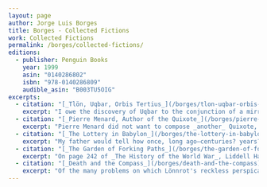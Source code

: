 ```yaml
---
layout: page
author: Jorge Luis Borges
title: Borges - Collected Fictions
work: Collected Fictions
permalink: /borges/collected-fictions/
editions:
  - publisher: Penguin Books
    year: 1999
    asin: "0140286802"
    isbn: "978-0140286809"
    audible_asin: "B003TU5OIG"
excerpts:
  - citation: "[_Tlön, Uqbar, Orbis Tertius_](/borges/tlon-uqbar-orbis-tertius)"
    excerpt: "I owe the discovery of Uqbar to the conjunction of a mirror and an encylopedia. The mirror troubled the far end of a hallway in a large country house on Calle Gaona, in Ramos Mejía*; the encylopedia is misleadingly titled _The Anglo-American Cyclopaedia_ (New York, 1917), and is a literal (though also laggardly) reprint of the 1902 _Encyclopaedia Britannica_."
  - citation: "[_Pierre Menard, Author of the Quixote_](/borges/pierre-menard-author-of-the-quixote)"
    excerpt: "Pierre Menard did not want to compose _another_ Quixote, which surely is easy enough—he wanted to compose _the_ Quixote. Nor, surely, need one have to say that his goal was never a mechanical transcription of the original; he had no intention of _copying_ it. His admirable intention was to produce a number of pages which coincided—word for word and line for line—with those of Miguel de Cervantes."
  - citation: "[_The Lottery in Babylon_](/borges/the-lottery-in-babylon)"
    excerpt: "My father would tell how once, long ago—centuries? years?—the lottery in Babylon was a game played by commoners. He would tell (though whether this is true or not, I cannot say) how barbers would take a man's copper coins and give back rectangles made of bone or parchment and adorned with symbols. Then, in broad daylight, a drawing would be held; those smiled upon by fate would, with no further corroboration by chance, win coins minted of silver. The procedure, as you can see, was rudimentary."
  - citation: "[_The Garden of Forking Paths_](/borges/the-garden-of-forking-paths)"
    excerpt: "On page 242 of _The History of the World War_, Liddell Hart tells us that an Allied offensive against the Serre-Montauban line (to be mounted by thirteen British divisions backed by one thousand four hundred artillery pieces) had been planned for July 24, 1916, but had to be put off until the morning of the twenty-ninth. Torrential rains (notes Capt. Liddell Hart) were the cause of the delay—a delay that entailed no great consequences, as it turns out. The statement which follows—dictated, reread, and signed by Dr. Yu Tsun, former professor of English in the _Hochschule_ at Tsingtao—throws an unexpected light on the case. The two first pages of the statement are missing."
  - citation: "[_Death and the Compass_](/borges/death-and-the-compass)"
    excerpt: "Of the many problems on which Lönnrot's reckless perspicacity was exercised, none was so strange—so _rigorously_ strange, one might say—as the periodic series of bloody deeds that culminated at the Villa Triste-le-Roy, amid the perpetual fragrance of the eucalyptus. It is true that Erik Lönnrot did not succeed in preventing the last crime, but he did, indisputably, foresee it. Nor did he divine the identity of Yarmolinsky's unlucky murderer, but he did perceive the evil series' secret shape and the part played in it by Red Scharlach, whose second sobriquet is Scharlach the Dandy. That criminal (like so many others) had sworn upon his honor to kill Lönnrot, but Lönnrot never allowed himself to be intimidated. He thought of himself as a reasoning machine, an Auguste Dupin, but there was something of the adventurer in him, even something of the gambler."
---
```

